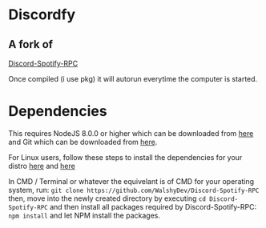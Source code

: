 # Discordfy
## A fork of 
[Discord-Spotify-RPC](https://github.com/WalshyDev/Discord-Spotify-RPC)

Once compiled (i use pkg) it will autorun everytime the computer 
is started.

# Dependencies
This requires NodeJS 8.0.0 or higher which can be downloaded from [here](https://nodejs.org/en/download/) and Git which can be downloaded from [here](https://git-scm.com/).

For Linux users, follow these steps to install the dependencies for your distro [here](https://git-scm.com/download/linux) and [here](https://nodejs.org/en/download/package-manager/)

In CMD / Terminal or whatever the equivelant is of CMD for your operating system, run: `git clone https://github.com/WalshyDev/Discord-Spotify-RPC` then, move into the newly created directory by executing `cd Discord-Spotify-RPC` and then install all packages required by Discord-Spotify-RPC: `npm install` and let NPM install the packages.
